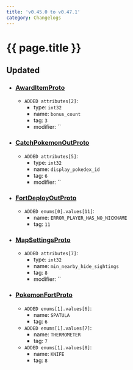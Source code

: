 ```yaml
---
title: 'v0.45.0 to v0.47.1'
category: Changelogs
---
```


[comment]: <> (THIS PART IS GENERATED - AKA DON'T EDIT THIS PART MANUALLY)

# {{ page.title }}




## Updated

- ### [AwardItemProto](../../api/messages/AwardItemProto/)
  - `ADDED attributes[2]`:
    - type: `int32`
    - name: `bonus_count`
    - tag: `3`
    - modifier: ``

- ### [CatchPokemonOutProto](../../api/messages/CatchPokemonOutProto/)
  - `ADDED attributes[5]`:
    - type: `int32`
    - name: `display_pokedex_id`
    - tag: `6`
    - modifier: ``

- ### [FortDeployOutProto](../../api/messages/FortDeployOutProto/)
  - `ADDED enums[0].values[11]`:
    - name: `ERROR_PLAYER_HAS_NO_NICKNAME`
    - tag: `11`

- ### [MapSettingsProto](../../api/messages/MapSettingsProto/)
  - `ADDED attributes[7]`:
    - type: `int32`
    - name: `min_nearby_hide_sightings`
    - tag: `8`
    - modifier: ``

- ### [PokemonFortProto](../../api/messages/PokemonFortProto/)
  - `ADDED enums[1].values[6]`:
    - name: `SPATULA`
    - tag: `6`
  - `ADDED enums[1].values[7]`:
    - name: `THERMOMETER`
    - tag: `7`
  - `ADDED enums[1].values[8]`:
    - name: `KNIFE`
    - tag: `8`



[comment]: <> (YOU CAN EDIT AFTER THIS)
